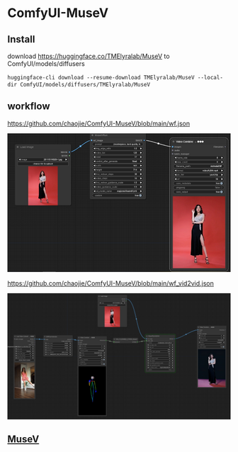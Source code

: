 # ComfyUI-MuseV

## Install
download https://huggingface.co/TMElyralab/MuseV to ComfyUI/models/diffusers

```
huggingface-cli download --resume-download TMElyralab/MuseV --local-dir ComfyUI/models/diffusers/TMElyralab/MuseV
```

## workflow

https://github.com/chaojie/ComfyUI-MuseV/blob/main/wf.json

<img src="wf.png" raw=true>

https://github.com/chaojie/ComfyUI-MuseV/blob/main/wf_vid2vid.json

<img src="wf_vid2vid.png" raw=true>

## [MuseV](https://github.com/TMElyralab/MuseV)